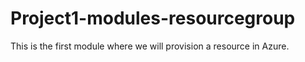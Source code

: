 # Project1-modules-resourcegroup

This is the first module where we will provision a resource in Azure.
